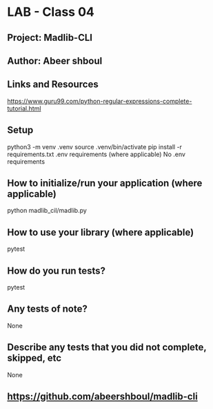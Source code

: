 # LAB - Class 04

## Project: Madlib-CLI

## Author: Abeer shboul

## Links and Resources

https://www.guru99.com/python-regular-expressions-complete-tutorial.html

## Setup

python3 -m venv .venv
source .venv/bin/activate
pip install -r requirements.txt
.env requirements (where applicable)
No .env requirements

## How to initialize/run your application (where applicable)

python madlib_cil/madlib.py

## How to use your library (where applicable)

pytest

## How do you run tests?

pytest

## Any tests of note?

None

## Describe any tests that you did not complete, skipped, etc
None




## https://github.com/abeershboul/madlib-cli


